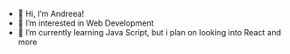 - 👋 Hi, I’m Andreea!
- 👀 I’m interested in Web Development
- 🌱 I’m currently learning Java Script, but i plan on looking into React and more


<!---
DarkTamara/DarkTamara is a ✨ special ✨ repository because its `README.md` (this file) appears on your GitHub profile.
You can click the Preview link to take a look at your changes.
--->
